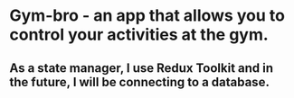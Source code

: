 # Gym-bro - an app that allows you to control your activities at the gym.

## As a state manager, I use Redux Toolkit and in the future, I will be connecting to a database.

